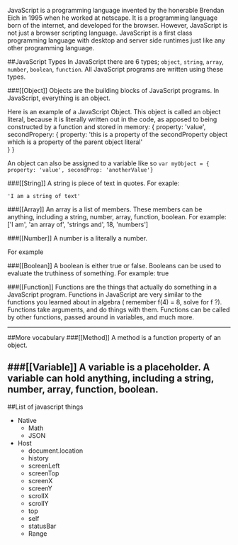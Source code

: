 JavaScript is a programming language invented by the honerable Brendan Eich in 1995 when he worked at netscape. It is a programming language born of the internet, and developed for the browser. However, JavaScript is not just a browser scripting language. JavaScript is a first class programming language with desktop and server side runtimes just like any other programming language.

##JavaScript Types
In JavaScript there are 6 types; `object`, `string`, `array`, `number`, `boolean`, `function`. All JavaScript programs are written using these types.

###[[Object]]
Objects are the building blocks of JavaScript programs. In JavaScript, everything is an object.

Here is an example of a JavaScript Object. This object is called an object literal, because it is literally written out in the code, as apposed to being constructed by a function and stored in memory:
    {
      property: 'value',
      secondPropery: {
        property: 'this is a property of the secondProperty object which is a property of the parent object literal'  
      }
    }

An object can also be assigned to a variable like so `var myObject = { property: 'value', secondProp: 'anotherValue'}`

###[[String]]
A string is piece of text in quotes. For exaple:

    'I am a string of text'

###[[Array]]
An array is a list of members. These members can be anything, including a string, number, array, function, boolean. For example:
    ['I am', 'an array of', 'strings and', 18, 'numbers']

###[[Number]]
A number is a literally a number.

For example


###[[Boolean]]
A boolean is either true or false. Booleans can be used to evaluate the truthiness of something.
For example:
    true

###[[Function]]
Functions are the things that actually do something in a JavaScript program. Functions in JavaScript are very similar to the functions you learned about in algebra ( remember f(4) = 8, solve for f ?). Functions take arguments, and do things with them. Functions can be called by other functions, passed around in variables, and much more.

--------------------
##More vocabulary
###[[Method]]
A method is a function property of an object.

###[[Variable]]
A variable is a placeholder. A variable can hold anything, including a string, number, array, function, boolean.
--------------------
##List of javascript things
* Native
    * Math
    * JSON
* Host
    * document.location
    * history
    * screenLeft
    * screenTop
    * screenX
    * screenY
    * scrollX
    * scrollY
    * top
    * self
    * statusBar
    * Range